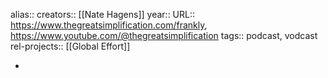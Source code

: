 alias::
creators:: [[Nate Hagens]] 
year::
URL:: https://www.thegreatsimplification.com/frankly, https://www.youtube.com/@thegreatsimplification
tags:: podcast, vodcast
rel-projects:: [[Global Effort]] 

-